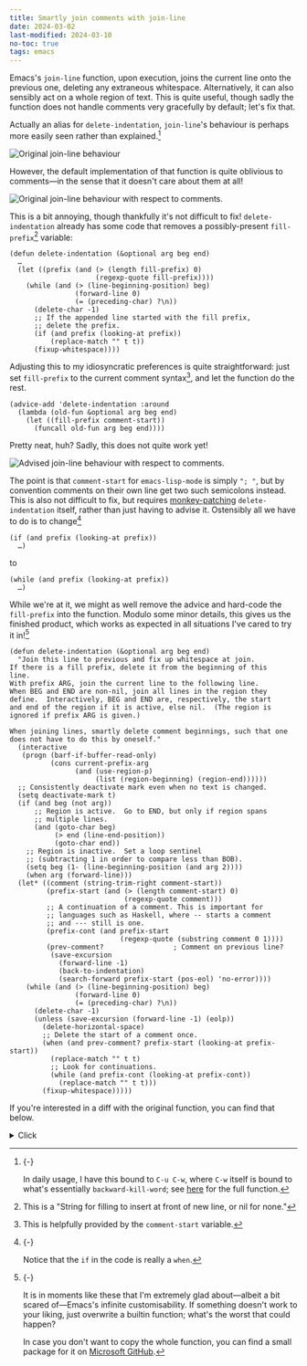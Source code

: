 ```yaml
---
title: Smartly join comments with join-line
date: 2024-03-02
last-modified: 2024-03-10
no-toc: true
tags: emacs
---
```


Emacs's `join-line` function,
upon execution,
joins the current line onto the previous one,
deleting any extraneous whitespace.
Alternatively, it can also sensibly act on a whole region of text.
This is quite useful,
though sadly the function does not handle comments very gracefully by default;
let's fix that.

<!--more-->

Actually an alias for `delete-indentation`,
`join-line`'s behaviour is perhaps more easily seen
rather than explained.[^8]

<img class="pure-img"
     src="../images/join-line/join-line.gif"
     alt="Original join-line behaviour">

However, the default implementation of that function is quite oblivious to comments—in the sense that it doesn't care about them at all!

<img class="pure-img"
     src="../images/join-line/join-line-comment.gif"
     alt="Original join-line behaviour with respect to comments.">

This is a bit annoying, though thankfully it's not difficult to fix!
`delete-indentation` already has some code that removes a possibly-present `fill-prefix`[^2] variable:

``` emacs-lisp
(defun delete-indentation (&optional arg beg end)
  …
  (let ((prefix (and (> (length fill-prefix) 0)
                     (regexp-quote fill-prefix))))
    (while (and (> (line-beginning-position) beg)
                (forward-line 0)
                (= (preceding-char) ?\n))
      (delete-char -1)
      ;; If the appended line started with the fill prefix,
      ;; delete the prefix.
      (if (and prefix (looking-at prefix))
          (replace-match "" t t))
      (fixup-whitespace))))
```

Adjusting this to my idiosyncratic preferences is quite straightforward:
just set `fill-prefix` to the current comment syntax[^3], and let the function do the rest.

``` emacs-lisp
(advice-add 'delete-indentation :around
  (lambda (old-fun &optional arg beg end)
    (let ((fill-prefix comment-start))
      (funcall old-fun arg beg end))))
```

Pretty neat, huh?
Sadly, this does not quite work yet!

<img class="pure-img"
     src="../images/join-line/join-line-advise.gif"
     alt="Advised join-line behaviour with respect to comments.">

The point is that `comment-start` for `emacs-lisp-mode` is simply `"; "`,
but by convention comments on their own line get two such semicolons instead.
This is also not difficult to fix,
but requires [monkey-patching] `delete-indentation` itself,
rather than just having to advise it.
Ostensibly all we have to do is to change[^4]

``` emacs-lisp
(if (and prefix (looking-at prefix))
  …)
```

to

``` emacs-lisp
(while (and prefix (looking-at prefix))
  …)
```

While we're at it,
we might as well remove the advice and hard-code the `fill-prefix` into the function.
Modulo some minor details,
this gives us the finished product,
which works as expected in all situations I've cared to try it in![^7]

``` emacs-lisp
(defun delete-indentation (&optional arg beg end)
  "Join this line to previous and fix up whitespace at join.
If there is a fill prefix, delete it from the beginning of this
line.
With prefix ARG, join the current line to the following line.
When BEG and END are non-nil, join all lines in the region they
define.  Interactively, BEG and END are, respectively, the start
and end of the region if it is active, else nil.  (The region is
ignored if prefix ARG is given.)

When joining lines, smartly delete comment beginnings, such that one
does not have to do this by oneself."
  (interactive
   (progn (barf-if-buffer-read-only)
          (cons current-prefix-arg
                (and (use-region-p)
                     (list (region-beginning) (region-end))))))
  ;; Consistently deactivate mark even when no text is changed.
  (setq deactivate-mark t)
  (if (and beg (not arg))
      ;; Region is active.  Go to END, but only if region spans
      ;; multiple lines.
      (and (goto-char beg)
           (> end (line-end-position))
           (goto-char end))
    ;; Region is inactive.  Set a loop sentinel
    ;; (subtracting 1 in order to compare less than BOB).
    (setq beg (1- (line-beginning-position (and arg 2))))
    (when arg (forward-line)))
  (let* ((comment (string-trim-right comment-start))
         (prefix-start (and (> (length comment-start) 0)
                            (regexp-quote comment)))
         ;; A continuation of a comment. This is important for
         ;; languages such as Haskell, where -- starts a comment
         ;; and --- still is one.
         (prefix-cont (and prefix-start
                           (regexp-quote (substring comment 0 1))))
         (prev-comment?                 ; Comment on previous line?
          (save-excursion
            (forward-line -1)
            (back-to-indentation)
            (search-forward prefix-start (pos-eol) 'no-error))))
    (while (and (> (line-beginning-position) beg)
                (forward-line 0)
                (= (preceding-char) ?\n))
      (delete-char -1)
      (unless (save-excursion (forward-line -1) (eolp))
        (delete-horizontal-space)
        ;; Delete the start of a comment once.
        (when (and prev-comment? prefix-start (looking-at prefix-start))
          (replace-match "" t t)
          ;; Look for continuations.
          (while (and prefix-cont (looking-at prefix-cont))
            (replace-match "" t t)))
        (fixup-whitespace)))))
```

If you're interested in a diff with the original function, you can find that below.

<details>
  <summary>Click</summary>
``` diff
@@ -6,7 +6,10 @@
 When BEG and END are non-nil, join all lines in the region they
 define.  Interactively, BEG and END are, respectively, the start
 and end of the region if it is active, else nil.  (The region is
-ignored if prefix ARG is given.)"
+ignored if prefix ARG is given.)
+
+When joining lines, smartly delete comment beginnings, such that one
+does not have to do this by oneself."
   (interactive
    (progn (barf-if-buffer-read-only)
           (cons current-prefix-arg
@@ -24,14 +27,28 @@
     ;; (subtracting 1 in order to compare less than BOB).
     (setq beg (1- (line-beginning-position (and arg 2))))
     (when arg (forward-line)))
-  (let ((prefix (and (> (length fill-prefix) 0)
-                     (regexp-quote fill-prefix))))
+  (let* ((comment (string-trim-right comment-start))
+         (prefix-start (and (> (length comment-start) 0)
+                            (regexp-quote comment)))
+         ;; A continuation of a comment. This is important for
+         ;; languages such as Haskell, where -- starts a comment
+         ;; and --- still is one.
+         (prefix-cont (and prefix-start (regexp-quote (substring comment 0 1))))
+         (prev-comment?                 ; Comment on previous line?
+          (save-excursion
+            (forward-line -1)
+            (back-to-indentation)
+            (search-forward prefix-start (pos-eol) 'no-error))))
     (while (and (> (line-beginning-position) beg)
                 (forward-line 0)
                 (= (preceding-char) ?\n))
       (delete-char -1)
-      ;; If the appended line started with the fill prefix,
-      ;; delete the prefix.
-      (if (and prefix (looking-at prefix))
-          (replace-match "" t t))
-      (fixup-whitespace))))
+      (unless (save-excursion (forward-line -1) (eolp))
+        (delete-horizontal-space)
+        ;; Delete the start of a comment once.
+        (when (and prev-comment? prefix-start (looking-at prefix-start))
+          (replace-match "" t t)
+          ;; Look for continuations.
+          (while (and prefix-cont (looking-at prefix-cont))
+            (replace-match "" t t)))
+        (fixup-whitespace)))
```
</details>

[monkey-patching]: https://en.wikipedia.org/wiki/Monkey_patch

[^2]: This is a "String for filling to insert at front of new line, or nil for none."

[^3]: This is helpfully provided by the `comment-start` variable.

[^4]: {-} 󠀠

    Notice that the `if` in the code is really a `when`.

[^7]: {-} 󠀠

      It is in moments like these that I'm extremely glad about<!--
      -->—albeit a bit scared of—<!--
      -->Emacs's infinite customisability.
      If something doesn't work to your liking,
      just overwrite a builtin function;
      what's the worst that could happen?

      In case you don't want to copy the whole function,
      you can find a small package for it
      on [Microsoft GitHub](https://github.com/slotThe/delete-indentation-comments).

[^8]: {-} 󠀠

      In daily usage, I have this bound to `C-u C-w`,
      where `C-w` itself is bound to what's essentially `backward-kill-word`;
      see [here](https://gitlab.com/slotThe/dotfiles/-/blob/5929dc10bcbdf0d3531bd6f9940f54f8294a27a3/emacs/lisp/hopf-keybindings.el#L131)
      for the full function.
